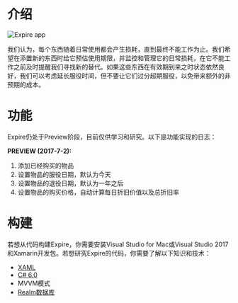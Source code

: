 # 介绍

![Expire app](https://user-images.githubusercontent.com/132692/27844427-46b9255a-6154-11e7-8997-837f431e45fb.jpeg)

我们认为，每个东西随着日常使用都会产生损耗，直到最终不能工作为止。我们希望在添置新的东西时给它预估使用期限，并监控和管理它的日常损耗，在它不能工作之前及时提醒我们寻找新的替代。如果这些东西在有效期到来之时状态依然良好，我们可以考虑延长服役时间，但不要让它们过分超期服役，以免带来额外的非预期的成本。

# 功能

Expire仍处于Preview阶段，目前仅供学习和研究。以下是功能实现的日志：

**PREVIEW (2017-7-2):**

1. 添加已经购买的物品
2. 设置物品的服役日期，默认为今天
3. 设置物品的退役日期，默认为一年之后
4. 设置物品的购买价格，自动计算每日折旧价值以及总折旧率

# 构建

若想从代码构建Expire，你需要安装Visual Studio for Mac或Visual Studio 2017和Xamarin开发包。若想研究Expire的代码，你需要了解以下知识和技术：

- [XAML](https://developer.xamarin.com/guides/xamarin-forms/xaml/)
- [C# 6.0](https://developer.xamarin.com/guides/cross-platform/advanced/csharp_six/)
- MVVM模式
- [Realm数据库](https://realm.io/docs/xamarin/latest/)
